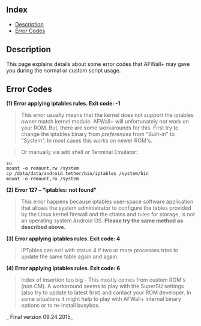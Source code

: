 Index
-----

* [Description](#description)
* [Error Codes](#error-codes)

Description
-----------

This page explains details about some error codes that AFWall+ may gave you during the normal or custom script usage. 

Error Codes
-----------

<a name="Code1"></a>
**(1) Error applying iptables rules. Exit code: -1**
> This error usually means that the kernel does not support the iptables owner match kernel module. AFWall+ will unfortunately not work on your ROM.
But, there are some workarounds for this. First try to change the iptables binary from _preferences_ from "Built-in" to "System". In most cases this works on newer ROM's.

> Or manually via adb shell or Terminal Emulator:

    su
    mount -o remount,rw /system
    cp /data/data/android.tether/bin/iptables /system/bin
    mount -o remount,ro /system

<a name="Code2"></a>
**(2) Error 127 – “iptables: not found”**

> This error happens because iptables user-space software application that allows the system administrator to configure the tables provided by the Linux kernel firewall and the chains and rules for storage, is not an operating system Android OS. **Please try the same method as described above.**

<a name="Code3"></a>
**(3) Error applying iptables rules. Exit code: 4**

> IPTables can exit with status 4 if two or more processes tries to update the same table again and again. 

<a name="Code4"></a>
**(4) Error applying iptables rules. Exit code: 6**

> Index of insertion too big - This mostly comes from custom ROM's (non CM). A workaround seems to play with the SuperSU settings (also try to update to latest first) and contact your ROM developer. In some situations it might help to play with AFWall+ internal binary options or to re-install busybox.

_ Final version 09.24.2015_